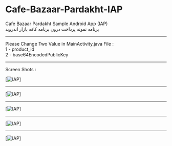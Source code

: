 Cafe-Bazaar-Pardakht-IAP
========================

Cafe Bazaar Pardakht Sample Android App (IAP)
<br>
برنامه نمونه پرداخت درون برنامه کافه بازار اندروید

----

Please Change Two Value in MainActivity.java File :
<br>
1 - product_id
<br>
2 - base64EncodedPublicKey

----

Screen Shots :

[![IAP](https://raw.githubusercontent.com/ahmadpanah/Cafe-Bazaar-Pardakht-IAP/master/ScreenShot/Screenshot_1.png)]

-----

[![IAP](https://raw.githubusercontent.com/ahmadpanah/Cafe-Bazaar-Pardakht-IAP/master/ScreenShot/Screenshot_2.png)]

-----

[![IAP](https://raw.githubusercontent.com/ahmadpanah/Cafe-Bazaar-Pardakht-IAP/master/ScreenShot/Screenshot_3.png)]

-----

[![IAP](https://raw.githubusercontent.com/ahmadpanah/Cafe-Bazaar-Pardakht-IAP/master/ScreenShot/Screenshot_4.png)]

-----

[![IAP](https://raw.githubusercontent.com/ahmadpanah/Cafe-Bazaar-Pardakht-IAP/master/ScreenShot/Donate.jpg)]
